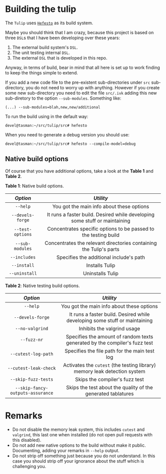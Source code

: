 # Building the tulip

The ``Tulip`` uses [``Hefesto``](https://github.com/rafael-santiago/hefesto) as its build system.

Maybe you should think that I am crazy, because this project is based on three ``DSL``s that I have been developing over
these years:

1. The external build system's ``DSL``.
2. The unit testing internal ``DSL``.
3. The external ``DSL`` that is developed in this repo.

Anyway, in terms of build, bear in mind that all here is set up to work finding to keep the things simple to extend.

If you add a new code file to the pre-existent sub-directories under ``src`` sub-directory, you do not need to
worry up with anything. However if you create some new sub-directory you need to edit the file ``src/.ivk``
adding this new sub-diretory to the option ``--sub-modules``. Something like:

```
(...) --sub-modules=blah,new,new/additional
```

To run the build using in the default way:

```
devel@tasman:~/src/tulip/src# hefesto
```

When you need to generate a debug version you should use:

```
devel@tasman:~/src/tulip/src# hefesto --compile-model=debug
```

## Native build options

Of course that you have additional options, take a look at the **Table 1** and **Table 2**.

**Table 1**: Native build options.

|            *Option*               |                             *Utility*                                              |
|:---------------------------------:|:----------------------------------------------------------------------------------:|
|           ``--help``              |        You got the main info about these options                                   |
|           ``--devels-forge``      |        It runs a faster build. Desired while developing some stuff or maintaining  |
|           ``--test-options``      |        Concentrates specific options to be passed to the testing build             |
|           ``--sub-modules``       |        Concentrates the relevant directories containing the Tulip's parts          |
|           ``--includes``          |        Specifies the additional include's path                                     |
|           ``--install``           |        Installs Tulip                                                              |
|           ``--uninstall``         |        Uninstalls Tulip                                                            |

**Table 2**: Native testing build options.

|            *Option*               |                             *Utility*                                              |
|:---------------------------------:|:----------------------------------------------------------------------------------:|
|           ``--help``              |        You got the main info about these options                                   |
|           ``--devels-forge``      |        It runs a faster build. Desired while developing some stuff or maintaining  |
|           ``--no-valgrind``       |        Inhibits the valgrind usage                                                 |
|           ``--fuzz-nr``           |        Specifies the amount of random texts generated by the compiler's fuzz test  |
|     ``--cutest-log-path``         |        Specifies the file path for the main test log                               |
|     ``--cutest-leak-check``       |        Activates the ``cutest`` (the testing library) memory leak detection system |
|     ``--skip-fuzz-tests``         |        Skips the compiler's fuzz test                                              |
| ``--skip-fancy-outputs-assurance``|        Skips the test about the quality of the generated tablatures                |

# Remarks

- Do not disable the memory leak system, this includes ``cutest`` and ``valgrind``, this last one when installed (do not open pull requests with this disabled).
- Do not add new native options to the build without make it public. Documenting, adding your remarks in ``--help`` output.
- Do not strip off something just because you do not understand. In this case you should strip off your ignorance about the stuff which is challenging you.



